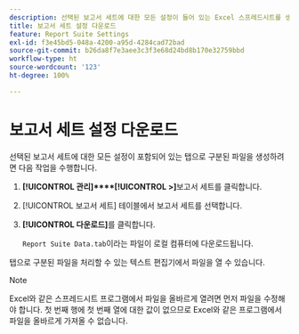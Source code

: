 ```yaml
---
description: 선택된 보고서 세트에 대한 모든 설정이 들어 있는 Excel 스프레드시트를 생성하는 방법을 설명하는 단계입니다.
title: 보고서 세트 설정 다운로드
feature: Report Suite Settings
exl-id: f3e45bd5-048a-4200-a95d-4284cad72bad
source-git-commit: b26da8f7e3aee3c3f3e68d24bd8b170e32759bbd
workflow-type: ht
source-wordcount: '123'
ht-degree: 100%

---
```


# 보고서 세트 설정 다운로드

선택된 보고서 세트에 대한 모든 설정이 포함되어 있는 탭으로 구분된 파일을 생성하려면 다음 작업을 수행합니다.

1. **[!UICONTROL 관리]****[!UICONTROL >]**&#x200B;보고서 세트를 클릭합니다.

2. [!UICONTROL 보고서 세트] 테이블에서 보고서 세트를 선택합니다.

3. **[!UICONTROL 다운로드]**&#x200B;를 클릭합니다.

   `Report Suite Data.tab`이라는 파일이 로컬 컴퓨터에 다운로드됩니다.

탭으로 구분된 파일을 처리할 수 있는 텍스트 편집기에서 파일을 열 수 있습니다.

>[!NOTE]
>
>   Excel와 같은 스프레드시트 프로그램에서 파일을 올바르게 열려면 먼저 파일을 수정해야 합니다. 첫 번째 행에 첫 번째 열에 대한 값이 없으므로 Excel와 같은 프로그램에서 파일을 올바르게 가져올 수 없습니다.
